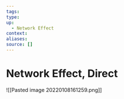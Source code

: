 ```yaml
---
tags:
type:
up:
  - Network Effect
context:
aliases:
source: []
---
```


# Network Effect, Direct

![[Pasted image 20220108161259.png]]
